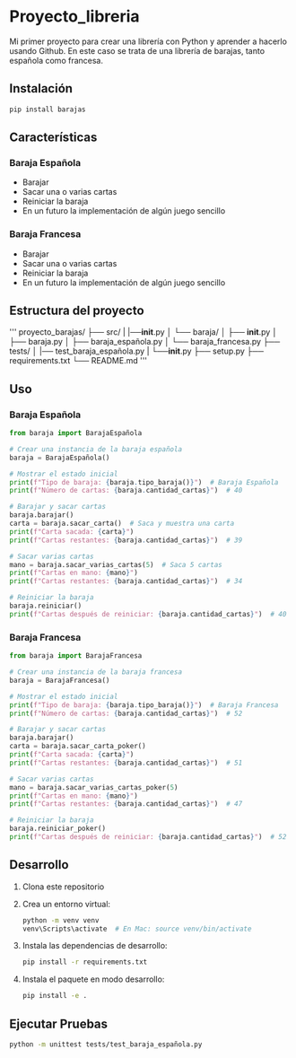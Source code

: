 # Proyecto_libreria
Mi primer proyecto para crear una librería con Python y aprender a hacerlo usando Github.
En este caso se trata de una librería de barajas, tanto española como francesa.

## Instalación

```bash
pip install barajas
```

## Características

### Baraja Española
- Barajar
- Sacar una o varias cartas
- Reiniciar la baraja
- En un futuro la implementación de algún juego sencillo

### Baraja Francesa
- Barajar
- Sacar una o varias cartas
- Reiniciar la baraja
- En un futuro la implementación de algún juego sencillo

## Estructura del proyecto
'''
proyecto_barajas/
├── src/
|   |──__init__.py
│   └── baraja/
│       ├── __init__.py
│       ├── baraja.py
│       ├── baraja_española.py
│       └── baraja_francesa.py
├── tests/
│   |── test_baraja_española.py
|   └──__init__.py
├── setup.py
├── requirements.txt
└── README.md
'''

## Uso

### Baraja Española
```python
from baraja import BarajaEspañola

# Crear una instancia de la baraja española
baraja = BarajaEspañola()

# Mostrar el estado inicial
print(f"Tipo de baraja: {baraja.tipo_baraja()}")  # Baraja Española
print(f"Número de cartas: {baraja.cantidad_cartas}")  # 40

# Barajar y sacar cartas
baraja.barajar()
carta = baraja.sacar_carta()  # Saca y muestra una carta
print(f"Carta sacada: {carta}")
print(f"Cartas restantes: {baraja.cantidad_cartas}")  # 39

# Sacar varias cartas
mano = baraja.sacar_varias_cartas(5)  # Saca 5 cartas
print(f"Cartas en mano: {mano}")
print(f"Cartas restantes: {baraja.cantidad_cartas}")  # 34

# Reiniciar la baraja
baraja.reiniciar()
print(f"Cartas después de reiniciar: {baraja.cantidad_cartas}")  # 40
```

### Baraja Francesa
```python
from baraja import BarajaFrancesa

# Crear una instancia de la baraja francesa
baraja = BarajaFrancesa()

# Mostrar el estado inicial
print(f"Tipo de baraja: {baraja.tipo_baraja()}")  # Baraja Francesa
print(f"Número de cartas: {baraja.cantidad_cartas}")  # 52

# Barajar y sacar cartas
baraja.barajar()
carta = baraja.sacar_carta_poker()
print(f"Carta sacada: {carta}")
print(f"Cartas restantes: {baraja.cantidad_cartas}")  # 51

# Sacar varias cartas
mano = baraja.sacar_varias_cartas_poker(5)
print(f"Cartas en mano: {mano}")
print(f"Cartas restantes: {baraja.cantidad_cartas}")  # 47

# Reiniciar la baraja
baraja.reiniciar_poker()
print(f"Cartas después de reiniciar: {baraja.cantidad_cartas}")  # 52
```

## Desarrollo

1. Clona este repositorio

2. Crea un entorno virtual:
   ```bash
   python -m venv venv
   venv\Scripts\activate  # En Mac: source venv/bin/activate
   ```
3. Instala las dependencias de desarrollo:
   ```bash
   pip install -r requirements.txt
   ```
4. Instala el paquete en modo desarrollo:
   ```bash
   pip install -e .
   ```
## Ejecutar Pruebas

```bash
python -m unittest tests/test_baraja_española.py
```